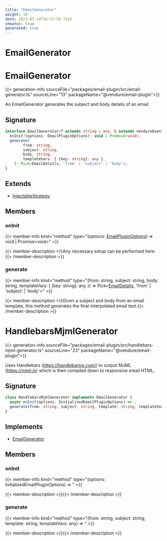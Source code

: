 ```yaml
---
title: "EmailGenerator"
weight: 10
date: 2023-07-14T16:57:50.714Z
showtoc: true
generated: true
---
```

<!-- This file was generated from the Vendure source. Do not modify. Instead, re-run the "docs:build" script -->

# EmailGenerator
<div class="symbol">


# EmailGenerator

{{< generation-info sourceFile="packages/email-plugin/src/email-generator.ts" sourceLine="13" packageName="@vendure/email-plugin">}}

An EmailGenerator generates the subject and body details of an email.

## Signature

```TypeScript
interface EmailGenerator<T extends string = any, E extends VendureEvent = any> extends InjectableStrategy {
  onInit?(options: EmailPluginOptions): void | Promise<void>;
  generate(
        from: string,
        subject: string,
        body: string,
        templateVars: { [key: string]: any },
    ): Pick<EmailDetails, 'from' | 'subject' | 'body'>;
}
```
## Extends

 * <a href='/typescript-api/common/injectable-strategy#injectablestrategy'>InjectableStrategy</a>


## Members

### onInit

{{< member-info kind="method" type="(options: <a href='/typescript-api/core-plugins/email-plugin/email-plugin-options#emailpluginoptions'>EmailPluginOptions</a>) => void | Promise&#60;void&#62;"  >}}

{{< member-description >}}Any necessary setup can be performed here.{{< /member-description >}}

### generate

{{< member-info kind="method" type="(from: string, subject: string, body: string, templateVars: { [key: string]: any }) => Pick&#60;<a href='/typescript-api/core-plugins/email-plugin/email-plugin-types#emaildetails'>EmailDetails</a>, 'from' | 'subject' | 'body'&#62;"  >}}

{{< member-description >}}Given a subject and body from an email template, this method generates the final
interpolated email text.{{< /member-description >}}


</div>
<div class="symbol">


# HandlebarsMjmlGenerator

{{< generation-info sourceFile="packages/email-plugin/src/handlebars-mjml-generator.ts" sourceLine="23" packageName="@vendure/email-plugin">}}

Uses Handlebars (https://handlebarsjs.com/) to output MJML (https://mjml.io) which is then
compiled down to responsive email HTML.

## Signature

```TypeScript
class HandlebarsMjmlGenerator implements EmailGenerator {
  async onInit(options: InitializedEmailPluginOptions) => ;
  generate(from: string, subject: string, template: string, templateVars: any) => ;
}
```
## Implements

 * <a href='/typescript-api/core-plugins/email-plugin/email-generator#emailgenerator'>EmailGenerator</a>


## Members

### onInit

{{< member-info kind="method" type="(options: InitializedEmailPluginOptions) => "  >}}

{{< member-description >}}{{< /member-description >}}

### generate

{{< member-info kind="method" type="(from: string, subject: string, template: string, templateVars: any) => "  >}}

{{< member-description >}}{{< /member-description >}}


</div>
